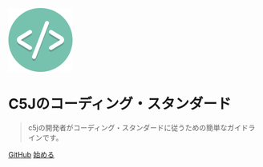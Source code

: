 ![logo](../_media/icon.svg)

# C5Jのコーディング・スタンダード

> c5jの開発者がコーディング・スタンダードに従うための簡単なガイドラインです。

[GitHub](https://github.com/concrete5cojp/c5j-coding-standards)
[始める](#c5j-coding-standards)